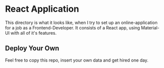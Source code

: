 # React Application

This directory is what it looks like, when I try to set up an online-application for a job as a Frontend-Developer. It consists of a React app, using Material-UI with all of it's features.

## Deploy Your Own

Feel free to copy this repo, insert your own data and get hired one day.
